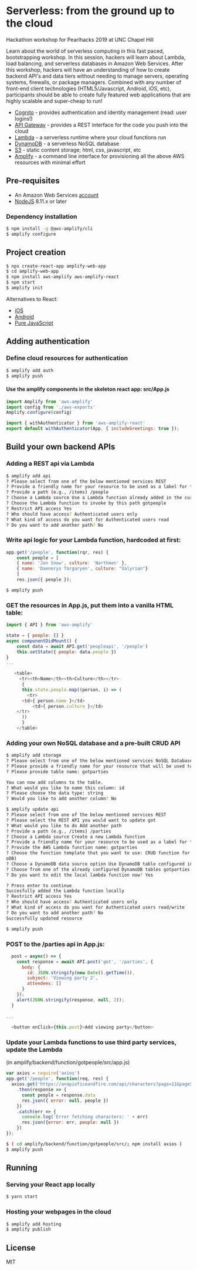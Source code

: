 # Serverless: from the ground up to the cloud

Hackathon workshop for Pearlhacks 2019 at UNC Chapel Hill

Learn about the world of serverless computing in this fast paced, bootstrapping workshop. In this session, hackers will learn about Lambda, load balancing, and serverless databases in Amazon Web Services. After this workshop, hackers will have an understanding of how to create backend API's and data tiers without needing to manage servers, operating systems, firewalls, or package managers. Combined with any number of front-end client technologies (HTML5/Javascript, Android, iOS, etc), participants should be able to create fully featured web applications that are highly scalable and super-cheap to run!

- [Cognito] - provides authentication and identity management (read: user logins!)
- [API Gateway] - provides a REST interface for the code you push into the cloud
- [Lambda] - a serverless runtime where your cloud functions run
- [DynamoDB] - a serverless NoSQL database
- [S3] - static content storage; html, css, javascript, etc
- [Amplify] - a command line interface for provisioning all the above AWS resources with minimal effort

## Pre-requisites

- An Amazon Web Services [account](https://aws.amazon.com/free/)
- [NodeJS] 8.11.x or later

### Dependency installation

```sh
$ npm install -g @aws-amplify/cli
$ amplify configure
```

## Project creation

```sh
$ npx create-react-app amplify-web-app
$ cd amplify-web-app
$ npm install aws-amplify aws-amplify-react
$ npm start
$ amplify init
```

Alternatives to React:
 - [iOS](https://aws-amplify.github.io/docs/ios/start?ref=amplify-iOS-btn)
 - [Android](https://aws-amplify.github.io/docs/android/start?ref=amplify-android-btn)
 - [Pure JavaScript](https://aws-amplify.github.io/docs/js/start?ref=amplify-js-btn&platform=purejs)

## Adding authentication

### Define cloud resources for authentication

```sh
$ amplify add auth
$ amplify push
```

#### Use the amplify components in the skeleton react app: src/App.js 

```javascript
import Amplify from 'aws-amplify'
import config from './aws-exports'
Amplify.configure(config)

import { withAuthenticator } from 'aws-amplify-react'
export default withAuthenticator(App, { includeGreetings: true });
```

## Build your own backend APIs

### Adding a REST api via Lambda

```sh
$ amplify add api
? Please select from one of the below mentioned services REST
? Provide a friendly name for your resource to be used as a label for this category in the project: got
? Provide a path (e.g., /items) /people
? Choose a Lambda source Use a Lambda function already added in the current Amplify project
? Choose the Lambda function to invoke by this path gotpeople
? Restrict API access Yes
? Who should have access? Authenticated users only
? What kind of access do you want for Authenticated users read
? Do you want to add another path? No
```

### Write api logic for your Lambda function, hardcoded at first:

```javascript
app.get('/people', function(rqr, res) {
	const people = [
 	{ name: 'Jon Snow', culture: 'Northmen' },
 	{ name: 'Daenerys Targaryen', culture: "Valyrian"}
 	]
 	res.json({ people });
```

```sh
$ amplify push
```

### GET the resources in App.js, put them into a vanilla HTML table:
```javascript 
import { API } from 'aws-amplify'

state = { people: [] }
async componentDidMount() {
	const data = await API.get('peopleapi', '/people')
	this.setState({ people: data.people })
}
...

   <table>
     <tr><th>Name</th><th>Culture</th></tr>
      {
      this.state.people.map((person, i) => (
        <tr>
	  <td>{ person.name }</td>
          <td>{ person.culture }</td>
	</tr>
      )) 
      }
    </table>
```

### Adding your own NoSQL database and a pre-built CRUD API

```sh
$ amplify add storage
? Please select from one of the below mentioned services NoSQL Database
? Please provide a friendly name for your resource that will be used to label this category in the project: gotparties
? Please provide table name: gotparties

You can now add columns to the table.
? What would you like to name this column: id
? Please choose the data type: string
? Would you like to add another column? No

$ amplify update api
? Please select from one of the below mentioned services REST
? Please select the REST API you would want to update got
? What would you like to do Add another path
? Provide a path (e.g., /items) /parties
? Choose a Lambda source Create a new Lambda function
? Provide a friendly name for your resource to be used as a label for this category in the project: gotparties
? Provide the AWS Lambda function name: gotparties
? Choose the function template that you want to use: CRUD function for Amazon DynamoDB table (Integration with Amazon API Gateway and Amazon Dynam
oDB)
? Choose a DynamoDB data source option Use DynamoDB table configured in the current Amplify project
? Choose from one of the already configured DynamoDB tables gotparties
? Do you want to edit the local lambda function now? Yes

? Press enter to continue 
Succesfully added the Lambda function locally
? Restrict API access Yes
? Who should have access? Authenticated users only
? What kind of access do you want for Authenticated users read/write
? Do you want to add another path? No
Successfully updated resource

$ amplify push
```

### POST to the /parties api in App.js:
```javascript
  post = async() => {
    const response = await API.post('got', '/parties', {
      body: {
        id: JSON.stringify(new Date().getTime()),
        subject: 'Viewing party 2',
        attendees: []
      }
    });
    alert(JSON.stringify(response, null, 2));
  }
  
...  
  
  <button onClick={this.post}>Add viewing party</button>
```

### Update your Lambda functions to use third party services, update the Lambda
(in amplify/backend/function/gotpeople/src/app.js)
```javascript
var axios = require('axios')
app.get('/people', function(req, res) {
  axios.get('https://anapioficeandfire.com/api/characters?page=11&pageSize=15')
    .then(response => {
      const people = response.data
      res.json({ error: null, people })
    })
    .catch(err => {
      console.log('Error fetching characters: ' + err)
      res.json({error: err, people: null })
    })
});
```

```sh
$ ( cd amplify/backend/function/gotpeople/src/; npm install axios )
$ amplify push
```

## Running 

### Serving your React app locally

```sh
$ yarn start
```

### Hosting your webpages in the cloud

```sh
$ amplify add hosting
$ amplify publish
```

License
----

MIT

[//]: # (These are reference links used in the body of this note)


   [amplify]: <https://aws-amplify.github.io/>
   [cognito]: <https://aws.amazon.com/cognito/>
   [s3]: <https://aws.amazon.com/s3/>
   [API Gateway]: <https://aws.amazon.com/api-gateway/>
   [lambda]: <https://aws.amazon.com/lambda/>
   [DynamoDB]: <https://aws.amazon.com/dynamodb/>
   [nodejs]: <http://nodejs.org>
   [bootstrap]: <http://twitter.github.com/bootstrap/>
   [react]: <https://reactjs.org/>
   [@gnethercutt]: <https://twitter.com/gnethercutt>

   [PlDb]: <https://github.com/joemccann/dillinger/tree/master/plugins/dropbox/README.md>
   [PlGh]: <https://github.com/joemccann/dillinger/tree/master/plugins/github/README.md>
   [PlGd]: <https://github.com/joemccann/dillinger/tree/master/plugins/googledrive/README.md>
   [PlOd]: <https://github.com/joemccann/dillinger/tree/master/plugins/onedrive/README.md>
   [PlMe]: <https://github.com/joemccann/dillinger/tree/master/plugins/medium/README.md>
   [PlGa]: <https://github.com/RahulHP/dillinger/blob/master/plugins/googleanalytics/README.md>
